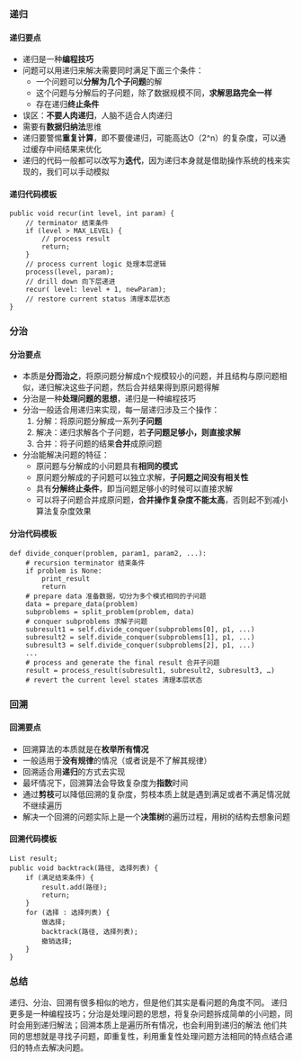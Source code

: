 ### 递归
#### 递归要点
* 递归是一种**编程技巧**
* 问题可以用递归来解决需要同时满足下面三个条件：
    * 一个问题可以**分解为几个子问题**的解
    * 这个问题与分解后的子问题，除了数据规模不同，**求解思路完全一样**
    * 存在递归**终止条件**
* 误区：**不要人肉递归**，人脑不适合人肉递归
* 需要有**数据归纳法**思维
* 递归要警惕**重复计算**，即不要傻递归，可能高达O（2^n）的复杂度，可以通过缓存中间结果来优化
* 递归的代码一般都可以改写为**迭代**，因为递归本身就是借助操作系统的栈来实现的，我们可以手动模拟
#### 递归代码模板
```
public void recur(int level, int param) {
	// terminator 结束条件
	if (level > MAX_LEVEL) {
		// process result
		return;
	}
	// process current logic 处理本层逻辑
	process(level, param);
	// drill down 向下层递进
	recur( level: level + 1, newParam);
	// restore current status 清理本层状态
}
```
### 分治
#### 分治要点
* 本质是**分而治之**，将原问题分解成n个规模较小的问题，并且结构与原问题相似，递归解决这些子问题，然后合并结果得到原问题得解
* 分治是一种**处理问题的思想**，递归是一种编程技巧
* 分治一般适合用递归来实现，每一层递归涉及三个操作：
    1. 分解：将原问题分解成一系列**子问题**
    2. 解决：递归求解各个子问题，若**子问题足够小，则直接求解**
    3. 合并：将子问题的结果**合并**成原问题
* 分治能解决问题的特征：
    * 原问题与分解成的小问题具有**相同的模式**
    * 原问题分解成的子问题可以独立求解，**子问题之间没有相关性**
    * 具有**分解终止条件**，即当问题足够小的时候可以直接求解
    * 可以将子问题合并成原问题，**合并操作复杂度不能太高**，否则起不到减小算法复杂度效果
#### 分治代码模板
```
def divide_conquer(problem, param1, param2, ...):
	# recursion terminator 结束条件
	if problem is None:
		print_result
		return
	# prepare data 准备数据，切分为多个模式相同的子问题
	data = prepare_data(problem)
	subproblems = split_problem(problem, data)
	# conquer subproblems 求解子问题
	subresult1 = self.divide_conquer(subproblems[0], p1, ...)
	subresult2 = self.divide_conquer(subproblems[1], p1, ...)
	subresult3 = self.divide_conquer(subproblems[2], p1, ...)
	...
	# process and generate the final result 合并子问题
	result = process_result(subresult1, subresult2, subresult3, …)
	# revert the current level states 清理本层状态
```

### 回溯
#### 回溯要点

* 回溯算法的本质就是在**枚举所有情况**
* 一般适用于**没有规律**的情况（或者说是不了解其规律）
* 回溯适合用**递归**的方式去实现
* 最坏情况下，回溯算法会导致复杂度为**指数**时间
* 通过**剪枝**可以降低回溯的复杂度，剪枝本质上就是遇到满足或者不满足情况就不继续遍历
* 解决一个回溯的问题实际上是一个**决策树**的遍历过程，用树的结构去想象问题

#### 回溯代码模板
```
List result;
public void backtrack(路径, 选择列表) {
    if (满足结束条件) {
        result.add(路径);
        return;
    }
    for (选择 : 选择列表) {
        做选择;
        backtrack(路径, 选择列表);
        撤销选择;
    }
}
```
### 总结
递归、分治、回溯有很多相似的地方，但是他们其实是看问题的角度不同。
递归更多是一种编程技巧；分治是处理问题的思想，将复杂问题拆成简单的小问题，同时会用到递归解法；回溯本质上是遍历所有情况，也会利用到递归的解法
他们共同的思想就是寻找子问题，即重复性，利用重复性处理问题方法相同的特点结合递归的特点去解决问题。
